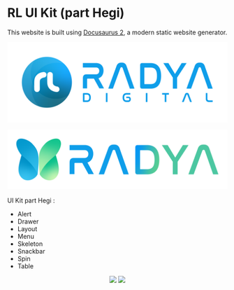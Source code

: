 # RL UI Kit (part Hegi)

This website is built using [Docusaurus 2](https://docusaurus.io/), a modern static website generator.

<div>
  <p align="center">
    <img src="./static/img/logo radya digital.png" width="800"> 
  </p>
  <p align="center">
    <img src="./static/img/logo radya group.png" width="800"> 
  </p>
</div>

UI Kit part Hegi :
- Alert
- Drawer
- Layout
- Menu
- Skeleton
- Snackbar
- Spin
- Table

<p align="center">
  <img src="https://img.shields.io/badge/-react%20js-blue" />
  <img src="https://img.shields.io/badge/-docusaurus-green"/>
</p>
